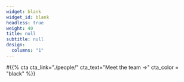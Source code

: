 ```yaml
---
widget: blank
widget_id: blank
headless: true
weight: 40
title: null
subtitle: null
design:
  columns: "1"
---
```


#{{% cta cta_link="./people/" cta_text="Meet the team →" cta_color = "black" %}}
